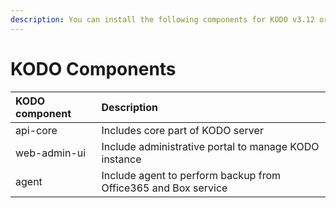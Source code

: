 ```yaml
---
description: You can install the following components for KODO v3.12 or later.
---
```


# KODO Components

| **KODO component** | **Description** |
| :--- | :--- |
| api-core | Includes core part of KODO server |
| web-admin-ui | Include administrative portal to manage KODO instance |
| agent | Include agent to perform backup from Office365 and Box service |

